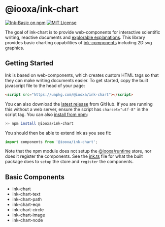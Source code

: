 # @iooxa/ink-chart

[![Ink-Basic on npm](https://img.shields.io/npm/v/@iooxa/ink-chart.svg)](https://www.npmjs.com/package/@iooxa/ink-chart)
[![MIT License](https://img.shields.io/badge/license-MIT-blue.svg)](https://github.com/iooxa/ink-chart/blob/master/LICENSE)

The goal of ink-chart is to provide web-components for interactive scientific writing, reactive documents and [explorable explanations](https://explorabl.es). This library provides basic charting capabilities of [ink-components](https://components.ink) including 2D svg graphics.

## Getting Started

Ink is based on web-components, which creates custom HTML tags so that they can make writing documents easier.
To get started, copy the built javascript file to the head of your page:

```html
<script src="https://unpkg.com/@iooxa/ink-chart"></script>
```

You can also download the [latest release](https://github.com/iooxa/ink-chart/releases) from GitHub. If you are running this without a web server, ensure the script has `charset="utf-8"` in the script tag. You can also [install from npm](https://www.npmjs.com/package/@iooxa/ink-chart):

```bash
>> npm install @iooxa/ink-chart
```

You should then be able to extend ink as you see fit:

```javascript
import components from '@iooxa/ink-chart';
```

Note that the npm module does not setup the [@iooxa/runtime](https://github.com/iooxa/runtime) store, nor does it register the components. See the [ink.ts](/ink.ts) file for what the built package does to `setup` the store and `register` the components.

## Basic Components

* ink-chart
* ink-chart-text
* ink-chart-path
* ink-chart-eqn
* ink-chart-circle
* ink-chart-image
* ink-chart-node
